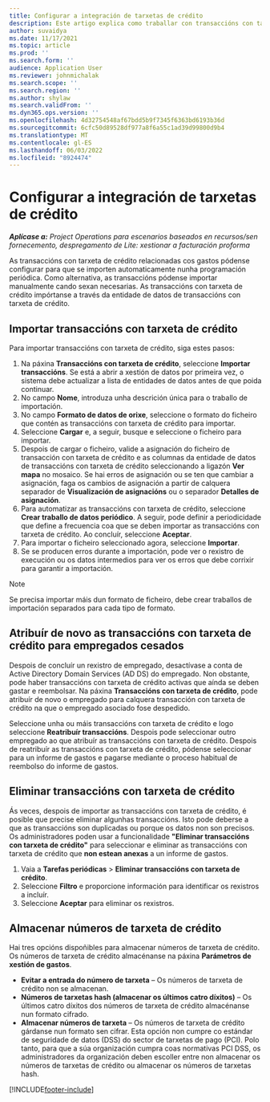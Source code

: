 ```yaml
---
title: Configurar a integración de tarxetas de crédito
description: Este artigo explica como traballar con transaccións con tarxeta de crédito relacionadas cos gastos.
author: suvaidya
ms.date: 11/17/2021
ms.topic: article
ms.prod: ''
ms.search.form: ''
audience: Application User
ms.reviewer: johnmichalak
ms.search.scope: ''
ms.search.region: ''
ms.author: shylaw
ms.search.validFrom: ''
ms.dyn365.ops.version: ''
ms.openlocfilehash: 4d32754548af67bdd5b9f7345f6363bd6193b36d
ms.sourcegitcommit: 6cfc50d89528df977a8f6a55c1ad39d99800d9b4
ms.translationtype: MT
ms.contentlocale: gl-ES
ms.lasthandoff: 06/03/2022
ms.locfileid: "8924474"
---
```

# <a name="set-up-credit-card-integration"></a>Configurar a integración de tarxetas de crédito

_**Aplícase a:** Project Operations para escenarios baseados en recursos/sen fornecemento, despregamento de Lite: xestionar a facturación proforma_

As transaccións con tarxeta de crédito relacionadas cos gastos pódense configurar para que se importen automaticamente nunha programación periódica. Como alternativa, as transaccións pódense importar manualmente cando sexan necesarias. As transaccións con tarxeta de crédito impórtanse a través da entidade de datos de transaccións con tarxeta de crédito.

## <a name="import-credit-card-transactions"></a>Importar transaccións con tarxeta de crédito

Para importar transaccións con tarxeta de crédito, siga estes pasos:

1. Na páxina **Transaccións con tarxeta de crédito**, seleccione **Importar transaccións**. Se está a abrir a xestión de datos por primeira vez, o sistema debe actualizar a lista de entidades de datos antes de que poida continuar.
2. No campo **Nome**, introduza unha descrición única para o traballo de importación.
3. No campo **Formato de datos de orixe**, seleccione o formato do ficheiro que contén as transaccións con tarxeta de crédito para importar.
4. Seleccione **Cargar** e, a seguir, busque e seleccione o ficheiro para importar.
5. Despois de cargar o ficheiro, valide a asignación do ficheiro de transacción con tarxeta de crédito e as columnas da entidade de datos de transaccións con tarxeta de crédito seleccionando a ligazón **Ver mapa** no mosaico. Se hai erros de asignación ou se ten que cambiar a asignación, faga os cambios de asignación a partir de calquera separador de **Visualización de asignacións** ou o separador **Detalles de asignación**.
6. Para automatizar as transaccións con tarxeta de crédito, seleccione **Crear traballo de datos periódico**. A seguir, pode definir a periodicidade que define a frecuencia coa que se deben importar as transaccións con tarxeta de crédito. Ao concluír, seleccione **Aceptar**.
7. Para importar o ficheiro seleccionado agora, seleccione **Importar**.
8. Se se producen erros durante a importación, pode ver o rexistro de execución ou os datos intermedios para ver os erros que debe corrixir para garantir a importación.

> [!NOTE]
> Se precisa importar máis dun formato de ficheiro, debe crear traballos de importación separados para cada tipo de formato.

## <a name="reassign-the-credit-card-transactions-for-terminated-employees"></a>Atribuír de novo as transaccións con tarxeta de crédito para empregados cesados

Despois de concluír un rexistro de empregado, desactívase a conta de Active Directory Domain Services (AD DS) do empregado. Non obstante, pode haber transaccións con tarxeta de crédito activas que aínda se deben gastar e reembolsar. Na páxina **Transaccións con tarxeta de crédito**, pode atribuír de novo o empregado para calquera transacción con tarxeta de crédito na que o empregado asociado fose despedido.

Seleccione unha ou máis transaccións con tarxeta de crédito e logo seleccione **Reatribuír transaccións**. Despois pode seleccionar outro empregado ao que atribuír as transaccións con tarxeta de crédito. Despois de reatribuír as transaccións con tarxeta de crédito, pódense seleccionar para un informe de gastos e pagarse mediante o proceso habitual de reembolso do informe de gastos.

## <a name="delete-credit-card-transactions"></a>Eliminar transaccións con tarxeta de crédito 

Ás veces, despois de importar as transaccións con tarxeta de crédito, é posible que precise eliminar algunhas transaccións. Isto pode deberse a que as transaccións son duplicadas ou porque os datos non son precisos. Os administradores poden usar a funcionalidade **"Eliminar transaccións con tarxeta de crédito"** para seleccionar e eliminar as transaccións con tarxeta de crédito que **non estean anexas** a un informe de gastos. 

1. Vaia a **Tarefas periódicas** > **Eliminar transaccións con tarxeta de crédito**.
2. Seleccione **Filtro** e proporcione información para identificar os rexistros a incluír.
3. Seleccione **Aceptar** para eliminar os rexistros. 

## <a name="storing-credit-card-numbers"></a>Almacenar números de tarxeta de crédito

Hai tres opcións dispoñibles para almacenar números de tarxeta de crédito. Os números de tarxeta de crédito almacénanse na páxina **Parámetros de xestión de gastos**.

- **Evitar a entrada do número de tarxeta** – Os números de tarxeta de crédito non se almacenan.
- **Números de tarxetas hash (almacenar os últimos catro díxitos)** – Os últimos catro díxitos dos números de tarxeta de crédito almacénanse nun formato cifrado.
- **Almacenar números de tarxeta** – Os números de tarxeta de crédito gárdanse nun formato sen cifrar. Esta opción non cumpre co estándar de seguridade de datos (DSS) do sector de tarxetas de pago (PCI). Polo tanto, para que a súa organización cumpra coas normativas PCI DSS, os administradores da organización deben escoller entre non almacenar os números de tarxetas de crédito ou almacenar os números de tarxetas hash.

[!INCLUDE[footer-include](../includes/footer-banner.md)]
